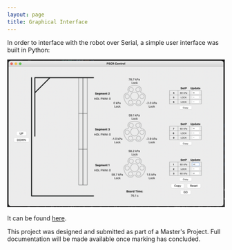 ```yaml
---
layout: page
title: Graphical Interface
---
```


In order to interface with the robot over Serial, a simple user interface was built in Python:

![GUI](img/GUI.png)

It can be found [here](https://github.com/3-PSCR/GUI).

This project was designed and submitted as part of a Master's Project. Full documentation will be made available once marking has concluded.


